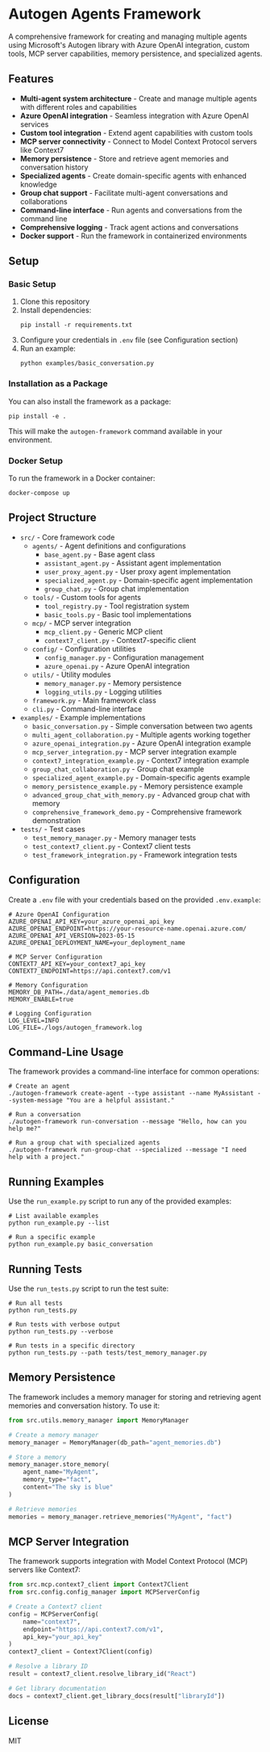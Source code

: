 # Autogen Agents Framework

A comprehensive framework for creating and managing multiple agents using Microsoft's Autogen library with Azure OpenAI integration, custom tools, MCP server capabilities, memory persistence, and specialized agents.

## Features

- **Multi-agent system architecture** - Create and manage multiple agents with different roles and capabilities
- **Azure OpenAI integration** - Seamless integration with Azure OpenAI services
- **Custom tool integration** - Extend agent capabilities with custom tools
- **MCP server connectivity** - Connect to Model Context Protocol servers like Context7
- **Memory persistence** - Store and retrieve agent memories and conversation history
- **Specialized agents** - Create domain-specific agents with enhanced knowledge
- **Group chat support** - Facilitate multi-agent conversations and collaborations
- **Command-line interface** - Run agents and conversations from the command line
- **Comprehensive logging** - Track agent actions and conversations
- **Docker support** - Run the framework in containerized environments

## Setup

### Basic Setup

1. Clone this repository
2. Install dependencies:
   ```
   pip install -r requirements.txt
   ```
3. Configure your credentials in `.env` file (see Configuration section)
4. Run an example:
   ```
   python examples/basic_conversation.py
   ```

### Installation as a Package

You can also install the framework as a package:

```
pip install -e .
```

This will make the `autogen-framework` command available in your environment.

### Docker Setup

To run the framework in a Docker container:

```
docker-compose up
```

## Project Structure

- `src/` - Core framework code
  - `agents/` - Agent definitions and configurations
    - `base_agent.py` - Base agent class
    - `assistant_agent.py` - Assistant agent implementation
    - `user_proxy_agent.py` - User proxy agent implementation
    - `specialized_agent.py` - Domain-specific agent implementation
    - `group_chat.py` - Group chat implementation
  - `tools/` - Custom tools for agents
    - `tool_registry.py` - Tool registration system
    - `basic_tools.py` - Basic tool implementations
  - `mcp/` - MCP server integration
    - `mcp_client.py` - Generic MCP client
    - `context7_client.py` - Context7-specific client
  - `config/` - Configuration utilities
    - `config_manager.py` - Configuration management
    - `azure_openai.py` - Azure OpenAI integration
  - `utils/` - Utility modules
    - `memory_manager.py` - Memory persistence
    - `logging_utils.py` - Logging utilities
  - `framework.py` - Main framework class
  - `cli.py` - Command-line interface
- `examples/` - Example implementations
  - `basic_conversation.py` - Simple conversation between two agents
  - `multi_agent_collaboration.py` - Multiple agents working together
  - `azure_openai_integration.py` - Azure OpenAI integration example
  - `mcp_server_integration.py` - MCP server integration example
  - `context7_integration_example.py` - Context7 integration example
  - `group_chat_collaboration.py` - Group chat example
  - `specialized_agent_example.py` - Domain-specific agents example
  - `memory_persistence_example.py` - Memory persistence example
  - `advanced_group_chat_with_memory.py` - Advanced group chat with memory
  - `comprehensive_framework_demo.py` - Comprehensive framework demonstration
- `tests/` - Test cases
  - `test_memory_manager.py` - Memory manager tests
  - `test_context7_client.py` - Context7 client tests
  - `test_framework_integration.py` - Framework integration tests

## Configuration

Create a `.env` file with your credentials based on the provided `.env.example`:

```
# Azure OpenAI Configuration
AZURE_OPENAI_API_KEY=your_azure_openai_api_key
AZURE_OPENAI_ENDPOINT=https://your-resource-name.openai.azure.com/
AZURE_OPENAI_API_VERSION=2023-05-15
AZURE_OPENAI_DEPLOYMENT_NAME=your_deployment_name

# MCP Server Configuration
CONTEXT7_API_KEY=your_context7_api_key
CONTEXT7_ENDPOINT=https://api.context7.com/v1

# Memory Configuration
MEMORY_DB_PATH=./data/agent_memories.db
MEMORY_ENABLE=true

# Logging Configuration
LOG_LEVEL=INFO
LOG_FILE=./logs/autogen_framework.log
```

## Command-Line Usage

The framework provides a command-line interface for common operations:

```
# Create an agent
./autogen-framework create-agent --type assistant --name MyAssistant --system-message "You are a helpful assistant."

# Run a conversation
./autogen-framework run-conversation --message "Hello, how can you help me?"

# Run a group chat with specialized agents
./autogen-framework run-group-chat --specialized --message "I need help with a project."
```

## Running Examples

Use the `run_example.py` script to run any of the provided examples:

```
# List available examples
python run_example.py --list

# Run a specific example
python run_example.py basic_conversation
```

## Running Tests

Use the `run_tests.py` script to run the test suite:

```
# Run all tests
python run_tests.py

# Run tests with verbose output
python run_tests.py --verbose

# Run tests in a specific directory
python run_tests.py --path tests/test_memory_manager.py
```

## Memory Persistence

The framework includes a memory manager for storing and retrieving agent memories and conversation history. To use it:

```python
from src.utils.memory_manager import MemoryManager

# Create a memory manager
memory_manager = MemoryManager(db_path="agent_memories.db")

# Store a memory
memory_manager.store_memory(
    agent_name="MyAgent",
    memory_type="fact",
    content="The sky is blue"
)

# Retrieve memories
memories = memory_manager.retrieve_memories("MyAgent", "fact")
```

## MCP Server Integration

The framework supports integration with Model Context Protocol (MCP) servers like Context7:

```python
from src.mcp.context7_client import Context7Client
from src.config.config_manager import MCPServerConfig

# Create a Context7 client
config = MCPServerConfig(
    name="context7",
    endpoint="https://api.context7.com/v1",
    api_key="your_api_key"
)
context7_client = Context7Client(config)

# Resolve a library ID
result = context7_client.resolve_library_id("React")

# Get library documentation
docs = context7_client.get_library_docs(result["libraryId"])
```

## License

MIT
